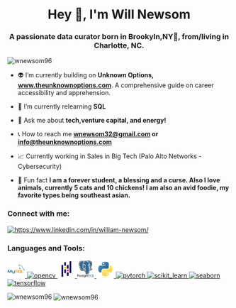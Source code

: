 <h1 align="center">Hey 👋, I'm Will Newsom</h1>
<h3 align="center">A passionate data curator born in Brookyln,NY🗽, from/living in Charlotte, NC.</h3>

<p align="left"> <img src="https://komarev.com/ghpvc/?username=wnewsom96&label=Profile%20views&color=0e75b6&style=flat" alt="wnewsom96" /> </p>

- 👽 I’m currently building on **Unknown Options, www.theunknownoptions.com**. A comprehensive guide on career accessibility and apprehension.

- 🐣 I’m currently relearning **SQL**

- 🌱 Ask me about **tech,venture capital, and energy!**

- 📞 How to reach me **wnewsom32@gmail.com or info@theunknownoptions.com**

- 📈  Currently working in Sales in Big Tech (Palo Alto Networks - Cybersecurity)

- 📒 Fun fact **I am a forever student, a blessing and a curse. Also I love animals, currently 5 cats and 10 chickens! I am also an avid foodie, my favorite types being southeast asian.**

<h3 align="left">Connect with me:</h3>
<p align="left">
<a href="https://linkedin.com/in/https://www.linkedin.com/in/william-newsom/" target="blank"><img align="center" src="https://raw.githubusercontent.com/rahuldkjain/github-profile-readme-generator/master/src/images/icons/Social/linked-in-alt.svg" alt="https://www.linkedin.com/in/william-newsom/" height="30" width="40" /></a>
</p>

<h3 align="left">Languages and Tools:</h3>
<p align="left"> <a href="https://www.mysql.com/" target="_blank" rel="noreferrer"> <img src="https://raw.githubusercontent.com/devicons/devicon/master/icons/mysql/mysql-original-wordmark.svg" alt="mysql" width="40" height="40"/> </a> <a href="https://opencv.org/" target="_blank" rel="noreferrer"> <img src="https://www.vectorlogo.zone/logos/opencv/opencv-icon.svg" alt="opencv" width="40" height="40"/> </a> <a href="https://pandas.pydata.org/" target="_blank" rel="noreferrer"> <img src="https://raw.githubusercontent.com/devicons/devicon/2ae2a900d2f041da66e950e4d48052658d850630/icons/pandas/pandas-original.svg" alt="pandas" width="40" height="40"/> </a> <a href="https://www.postgresql.org" target="_blank" rel="noreferrer"> <img src="https://raw.githubusercontent.com/devicons/devicon/master/icons/postgresql/postgresql-original-wordmark.svg" alt="postgresql" width="40" height="40"/> </a> <a href="https://www.python.org" target="_blank" rel="noreferrer"> <img src="https://raw.githubusercontent.com/devicons/devicon/master/icons/python/python-original.svg" alt="python" width="40" height="40"/> </a> <a href="https://pytorch.org/" target="_blank" rel="noreferrer"> <img src="https://www.vectorlogo.zone/logos/pytorch/pytorch-icon.svg" alt="pytorch" width="40" height="40"/> </a> <a href="https://scikit-learn.org/" target="_blank" rel="noreferrer"> <img src="https://upload.wikimedia.org/wikipedia/commons/0/05/Scikit_learn_logo_small.svg" alt="scikit_learn" width="40" height="40"/> </a> <a href="https://seaborn.pydata.org/" target="_blank" rel="noreferrer"> <img src="https://seaborn.pydata.org/_images/logo-mark-lightbg.svg" alt="seaborn" width="40" height="40"/> </a> <a href="https://www.tensorflow.org" target="_blank" rel="noreferrer"> <img src="https://www.vectorlogo.zone/logos/tensorflow/tensorflow-icon.svg" alt="tensorflow" width="40" height="40"/> </a> </p>

<p><img align="left" src="https://github-readme-stats.vercel.app/api/top-langs?username=wnewsom96&show_icons=true&locale=en&layout=compact" alt="wnewsom96" /></p>

<p>&nbsp;<img align="center" src="https://github-readme-stats.vercel.app/api?username=wnewsom96&show_icons=true&locale=en" alt="wnewsom96" /></p>
